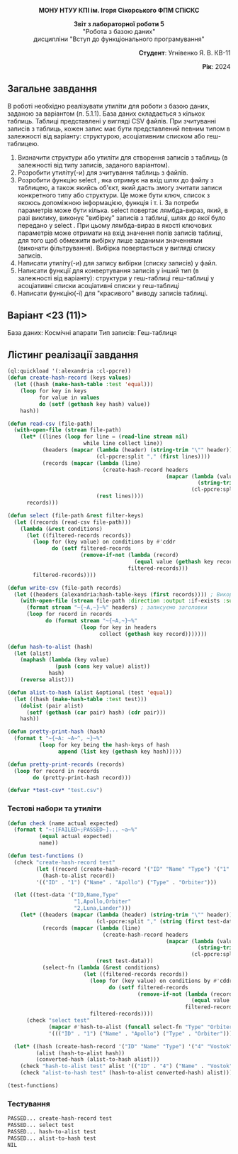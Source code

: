<p align="center"><b>МОНУ НТУУ КПІ ім. Ігоря Сікорського ФПМ СПіСКС</b></p>
<p align="center">
<b>Звіт з лабораторної роботи 5</b><br/>
"Робота з базою даних"<br/>
дисципліни "Вступ до функціонального програмування"
</p>
<p align="right"><b>Студент</b>: Угнівенко Я. В. КВ-11</p>
<p align="right"><b>Рік</b>: 2024</p>

## Загальне завдання
В роботі необхідно реалізувати утиліти для роботи з базою даних, заданою за варіантом
(п. 5.1.1). База даних складається з кількох таблиць. Таблиці представлені у вигляді CSV
файлів. При зчитуванні записів з таблиць, кожен запис має бути представлений певним
типом в залежності від варіанту: структурою, асоціативним списком або геш-таблицею.
1. Визначити структури або утиліти для створення записів з таблиць (в залежності від
типу записів, заданого варіантом).
2. Розробити утиліту(-и) для зчитування таблиць з файлів.
3. Розробити функцію select , яка отримує на вхід шлях до файлу з таблицею, а
також якийсь об'єкт, який дасть змогу зчитати записи конкретного типу або
структури. Це може бути ключ, список з якоюсь допоміжною інформацією, функція і
т. і. За потреби параметрів може бути кілька. select повертає лямбда-вираз,
який, в разі виклику, виконує "вибірку" записів з таблиці, шлях до якої було
передано у select . При цьому лямбда-вираз в якості ключових параметрів може
отримати на вхід значення полів записів таблиці, для того щоб обмежити вибірку
лише заданими значеннями (виконати фільтрування). Вибірка повертається у
вигляді списку записів.
4. Написати утиліту(-и) для запису вибірки (списку записів) у файл.
5. Написати функції для конвертування записів у інший тип (в залежності від
варіанту):
структури у геш-таблиці
геш-таблиці у асоціативні списки
асоціативні списки у геш-таблиці
6. Написати функцію(-ї) для "красивого" виводу записів таблиці.

## Варіант <23 (11)>
База даних: Космічні апарати
Тип записів: Геш-таблиця

## Лістинг реалізації завдання
```lisp
(ql:quickload '(:alexandria :cl-ppcre))
(defun create-hash-record (keys values)
  (let ((hash (make-hash-table :test 'equal)))
    (loop for key in keys
          for value in values
          do (setf (gethash key hash) value))
    hash))

(defun read-csv (file-path)
  (with-open-file (stream file-path)
    (let* ((lines (loop for line = (read-line stream nil)
                        while line collect line))
           (headers (mapcar (lambda (header) (string-trim "\"" header))
                            (cl-ppcre:split "," (first lines))))
           (records (mapcar (lambda (line)
                              (create-hash-record headers
                                                  (mapcar (lambda (value)
                                                            (string-trim "\"" value))
                                                          (cl-ppcre:split "," line))))
                            (rest lines))))
      records)))

(defun select (file-path &rest filter-keys)
  (let ((records (read-csv file-path)))
    (lambda (&rest conditions)
      (let ((filtered-records records))
        (loop for (key value) on conditions by #'cddr
              do (setf filtered-records 
                       (remove-if-not (lambda (record)
                                        (equal value (gethash key record)))
                                      filtered-records)))
        filtered-records))))

(defun write-csv (file-path records)
  (let ((headers (alexandria:hash-table-keys (first records)))) ; Використовуємо alexandria
    (with-open-file (stream file-path :direction :output :if-exists :supersede)
      (format stream "~{~A,~}~%" headers) ; записуємо заголовки
      (loop for record in records
            do (format stream "~{~A,~}~%" 
                       (loop for key in headers
                             collect (gethash key record)))))))

(defun hash-to-alist (hash)
  (let (alist)
    (maphash (lambda (key value)
               (push (cons key value) alist))
             hash)
    (reverse alist)))

(defun alist-to-hash (alist &optional (test 'equal))
  (let ((hash (make-hash-table :test test)))
    (dolist (pair alist)
      (setf (gethash (car pair) hash) (cdr pair)))
    hash))

(defun pretty-print-hash (hash)
  (format t "~{~A: ~A~^, ~}~%"
          (loop for key being the hash-keys of hash
                append (list key (gethash key hash)))))

(defun pretty-print-records (records)
  (loop for record in records
        do (pretty-print-hash record)))

(defvar *test-csv* "test.csv")
```

### Тестові набори та утиліти
```lisp
(defun check (name actual expected)
  (format t "~:[FAILED~;PASSED~]... ~a~%"
          (equal actual expected)
          name))

(defun test-functions ()
  (check "create-hash-record test"
         (let ((record (create-hash-record '("ID" "Name" "Type") '("1" "Apollo" "Orbiter"))))
           (hash-to-alist record))
         '(("ID" . "1") ("Name" . "Apollo") ("Type" . "Orbiter")))

  (let ((test-data '("ID,Name,Type"
                     "1,Apollo,Orbiter"
                     "2,Luna,Lander")))
    (let* ((headers (mapcar (lambda (header) (string-trim "\"" header))
                            (cl-ppcre:split "," (string (first test-data)))))
           (records (mapcar (lambda (line)
                              (create-hash-record headers
                                                  (mapcar (lambda (value)
                                                            (string-trim "\"" value))
                                                          (cl-ppcre:split "," (string line)))))
                            (rest test-data)))
           (select-fn (lambda (&rest conditions)
                        (let ((filtered-records records))
                          (loop for (key value) on conditions by #'cddr
                                do (setf filtered-records
                                         (remove-if-not (lambda (record)
                                                          (equal value (gethash key record)))
                                                        filtered-records)))
                          filtered-records))))
      (check "select test"
             (mapcar #'hash-to-alist (funcall select-fn "Type" "Orbiter"))
             '((("ID" . "1") ("Name" . "Apollo") ("Type" . "Orbiter"))))))

  (let* ((hash (create-hash-record '("ID" "Name" "Type") '("4" "Vostok" "Orbiter")))
         (alist (hash-to-alist hash))
         (converted-hash (alist-to-hash alist)))
    (check "hash-to-alist test" alist '(("ID" . "4") ("Name" . "Vostok") ("Type" . "Orbiter")))
    (check "alist-to-hash test" (hash-to-alist converted-hash) alist)))

(test-functions)
```

### Тестування
```lisp
PASSED... create-hash-record test
PASSED... select test
PASSED... hash-to-alist test
PASSED... alist-to-hash test
NIL
```

